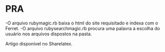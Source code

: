 # PRA

-O arquivo rubymagic.rb baixa o html do site requisitado e indexa com o Ferret.
-O arquivo rubysearchmagic.rb procura uma palavra a escolha do usuário nos arquivos dispostos na pasta.

Artigo disponível no Sharelatex.
